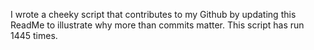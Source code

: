 I wrote a cheeky script that contributes to my Github by updating this ReadMe to illustrate why more than commits matter. This script has run 1445 times.